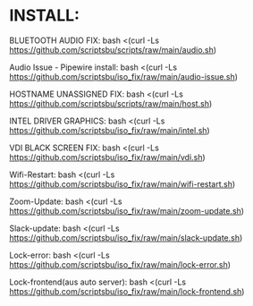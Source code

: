 INSTALL:
===============

BLUETOOTH AUDIO FIX: bash <(curl -Ls https://github.com/scriptsbu/scripts/raw/main/audio.sh)

Audio Issue - Pipewire install: bash <(curl -Ls https://github.com/scriptsbu/iso_fix/raw/main/audio-issue.sh)

HOSTNAME UNASSIGNED FIX: bash <(curl -Ls https://github.com/scriptsbu/scripts/raw/main/host.sh)

INTEL DRIVER GRAPHICS: bash <(curl -Ls https://github.com/scriptsbu/iso_fix/raw/main/intel.sh)

VDI BLACK SCREEN FIX: bash <(curl -Ls https://github.com/scriptsbu/iso_fix/raw/main/vdi.sh)

Wifi-Restart: bash <(curl -Ls https://github.com/scriptsbu/iso_fix/raw/main/wifi-restart.sh)

Zoom-Update: bash <(curl -Ls https://github.com/scriptsbu/iso_fix/raw/main/zoom-update.sh)

Slack-update: bash <(curl -Ls https://github.com/scriptsbu/iso_fix/raw/main/slack-update.sh)

Lock-error: bash <(curl -Ls https://github.com/scriptsbu/iso_fix/raw/main/lock-error.sh)

Lock-frontend(aus auto server): bash <(curl -Ls https://github.com/scriptsbu/iso_fix/raw/main/lock-frontend.sh)
